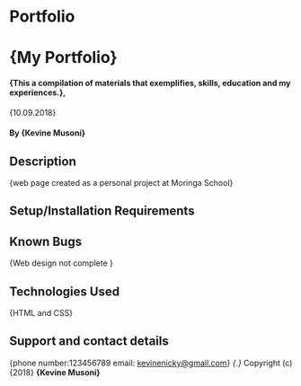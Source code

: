 # Portfolio
# {My Portfolio}
#### {This a compilation of materials that exemplifies, skills, education and my experiences.}, 
{10.09.2018}
#### By **{Kevine Musoni}**
## Description
{web page created as a personal project at Moringa School}
## Setup/Installation Requirements
## Known Bugs
{Web design not complete }
## Technologies Used
{HTML and CSS}
## Support and contact details
{phone number:123456789 email: kevinenicky@gmail.com}
*{.}*
Copyright (c) {2018} **{Kevine Musoni}**
